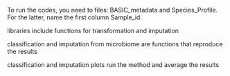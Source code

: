 To run the codes, you need to files: BASIC_metadata and Species_Profile. For the latter, name the first column Sample_id.

libraries include functions for transformation and imputation

classification and imputation from microbiome are functions that reproduce the results

classification and imputation plots run the method and average the results
